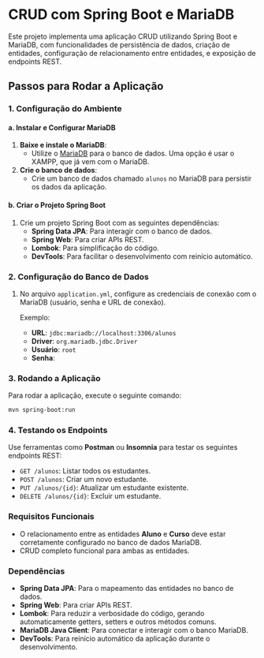 # CRUD com Spring Boot e MariaDB

Este projeto implementa uma aplicação CRUD utilizando Spring Boot e MariaDB, com funcionalidades de persistência de dados, criação de entidades, configuração de relacionamento entre entidades, e exposição de endpoints REST.

## Passos para Rodar a Aplicação

### 1. Configuração do Ambiente

#### a. Instalar e Configurar MariaDB

1. **Baixe e instale o MariaDB**:
   - Utilize o [MariaDB](https://mariadb.org/) para o banco de dados. Uma opção é usar o XAMPP, que já vem com o MariaDB.
2. **Crie o banco de dados**:
   - Crie um banco de dados chamado `alunos` no MariaDB para persistir os dados da aplicação.

#### b. Criar o Projeto Spring Boot

1. Crie um projeto Spring Boot com as seguintes dependências:
   - **Spring Data JPA**: Para interagir com o banco de dados.
   - **Spring Web**: Para criar APIs REST.
   - **Lombok**: Para simplificação do código.
   - **DevTools**: Para facilitar o desenvolvimento com reinício automático.

### 2. Configuração do Banco de Dados

1. No arquivo `application.yml`, configure as credenciais de conexão com o MariaDB (usuário, senha e URL de conexão).
   
   Exemplo:
   - **URL**: `jdbc:mariadb://localhost:3306/alunos`
   - **Driver**: `org.mariadb.jdbc.Driver`
   - **Usuário**: `root`
   - **Senha**: 

### 3. Rodando a Aplicação

Para rodar a aplicação, execute o seguinte comando:

```bash
mvn spring-boot:run
```
### 4. Testando os Endpoints

Use ferramentas como **Postman** ou **Insomnia** para testar os seguintes endpoints REST:

- `GET /alunos`: Listar todos os estudantes.
- `POST /alunos`: Criar um novo estudante.
- `PUT /alunos/{id}`: Atualizar um estudante existente.
- `DELETE /alunos/{id}`: Excluir um estudante.

### Requisitos Funcionais

- O relacionamento entre as entidades **Aluno** e **Curso** deve estar corretamente configurado no banco de dados MariaDB.
- CRUD completo funcional para ambas as entidades.

### Dependências

- **Spring Data JPA**: Para o mapeamento das entidades no banco de dados.
- **Spring Web**: Para criar APIs REST.
- **Lombok**: Para reduzir a verbosidade do código, gerando automaticamente getters, setters e outros métodos comuns.
- **MariaDB Java Client**: Para conectar e interagir com o banco MariaDB.
- **DevTools**: Para reinício automático da aplicação durante o desenvolvimento.
